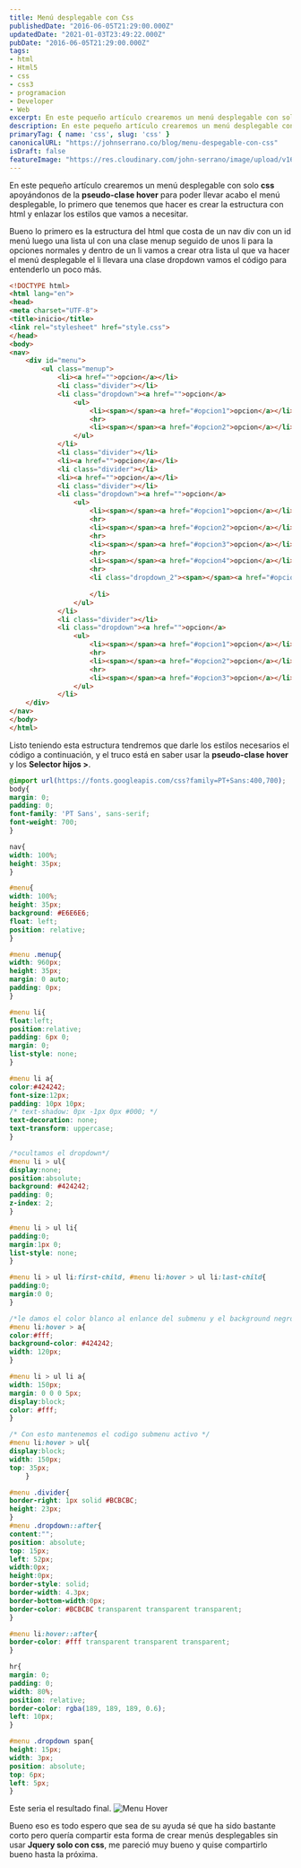 ```yaml
---
title: Menú desplegable con Css
publishedDate: "2016-06-05T21:29:00.000Z"
updatedDate: "2021-01-03T23:49:22.000Z"
pubDate: "2016-06-05T21:29:00.000Z"
tags: 
- html
- Html5
- css
- css3
- programacion
- Developer
- Web
excerpt: En este pequeño artículo crearemos un menú desplegable con solo css apoyándonos de la pseudo-clase hover para poder llevar acabo el menú...
description: En este pequeño artículo crearemos un menú desplegable con solo css apoyándonos de la pseudo-clase hover para poder llevar acabo el menú...
primaryTag: { name: 'css', slug: 'css' }
canonicalURL: "https://johnserrano.co/blog/menu-despegable-con-css"
isDraft: false
featureImage: "https://res.cloudinary.com/john-serrano/image/upload/v1683583889/John%20Serrano/Blog%20Post/menu-despegable-con-css/menuHover-2_w5wanp.jpg"
---
```


En este pequeño artículo crearemos un menú desplegable con solo **css** apoyándonos de la **pseudo-clase hover** para poder llevar acabo el menú desplegable, lo primero que tenemos que hacer es crear la estructura  con html y enlazar los estilos que vamos a necesitar.

Bueno lo primero es la estructura del html que costa de un nav div con un id menú luego una lista ul con una clase menup seguido de unos li para la opciones normales y dentro de un li vamos a crear otra lista ul que va hacer el menú desplegable el li llevara una clase dropdown vamos el código para entenderlo un poco más.

```html
<!DOCTYPE html>
<html lang="en">
<head>
<meta charset="UTF-8">
<title>inicio</title>
<link rel="stylesheet" href="style.css">
</head>
<body>
<nav>
    <div id="menu"> 
        <ul class="menup"> 
            <li><a href="">opcion</a></li>
            <li class="divider"></li> 
            <li class="dropdown"><a href="">opcion</a> 
                <ul> 
                    <li><span></span><a href="#opcion1">opcion</a></li>
                    <hr> 
                    <li><span></span><a href="#opcion2">opcion</a></li> 
                </ul> 
            </li>
            <li class="divider"></li>  
            <li><a href="">opcion</a></li>
            <li class="divider"></li>  
            <li><a href="">opcion</a></li> 
            <li class="divider"></li>
            <li class="dropdown"><a href="">opcion</a> 
                <ul> 
                    <li><span></span><a href="#opcion1">opcion</a></li>
                    <hr> 
                    <li><span></span><a href="#opcion2">opcion</a></li> 
                    <hr>
                    <li><span></span><a href="#opcion3">opcion</a></li>
                    <hr> 
                    <li><span></span><a href="#opcion4">opcion</a></li>
                    <hr> 
                    <li class="dropdown_2"><span></span><a href="#opcion5">opcion</a>
                        
                    </li> 
                </ul> 
            </li>
            <li class="divider"></li>
            <li class="dropdown"><a href="">opcion</a> 
                <ul> 
                    <li><span></span><a href="#opcion1">opcion</a></li>
                    <hr> 
                    <li><span></span><a href="#opcion2">opcion</a></li> 
                    <hr>
                    <li><span></span><a href="#opcion3">opcion</a></li>
                </ul> 
            </li>
    </div>
</nav>
</body>
</html>
```
    

Listo teniendo esta estructura tendremos que darle los estilos necesarios el código a continuación, y el truco está en saber usar la **pseudo-clase hover** y los **Selector hijos >**.

``` css
@import url(https://fonts.googleapis.com/css?family=PT+Sans:400,700);
body{
margin: 0;
padding: 0;
font-family: 'PT Sans', sans-serif;
font-weight: 700;
}

nav{
width: 100%;
height: 35px;
}

#menu{
width: 100%;
height: 35px;
background: #E6E6E6;
float: left;
position: relative;
} 

#menu .menup{
width: 960px;
height: 35px;
margin: 0 auto;
padding: 0px;
}

#menu li{
float:left;
position:relative;
padding: 6px 0;
margin: 0;
list-style: none;
} 

#menu li a{
color:#424242;
font-size:12px;
padding: 10px 10px;
/* text-shadow: 0px -1px 0px #000; */
text-decoration: none;
text-transform: uppercase;
} 

/*ocultamos el dropdown*/    
#menu li > ul{
display:none;
position:absolute;
background: #424242;
padding: 0;
z-index: 2;
}

#menu li > ul li{
padding:0;
margin:1px 0;
list-style: none;
} 

#menu li > ul li:first-child, #menu li:hover > ul li:last-child{
padding:0;
margin:0 0;
}

/*le damos el color blanco al enlance del submenu y el background negro */    
#menu li:hover > a{
color:#fff;
background-color: #424242;
width: 120px; 
} 

#menu li > ul li a{
width: 150px;
margin: 0 0 0 5px;
display:block;
color: #fff;
} 

/* Con esto mantenemos el codigo submenu activo */
#menu li:hover > ul{
display:block;
width: 150px;
top: 35px;
    }

#menu .divider{
border-right: 1px solid #BCBCBC;
height: 23px;
}
#menu .dropdown::after{
content:"";
position: absolute;
top: 15px;
left: 52px;
width:0px;
height:0px;
border-style: solid;
border-width: 4.3px;
border-bottom-width:0px;
border-color: #BCBCBC transparent transparent transparent;
}

#menu li:hover::after{
border-color: #fff transparent transparent transparent;
}

hr{
margin: 0;
padding: 0;
width: 80%;
position: relative;
border-color: rgba(189, 189, 189, 0.6);
left: 10px;
}

#menu .dropdown span{
height: 15px;
width: 3px;
position: absolute;
top: 6px;
left: 5px;
}
```
    

Este seria el resultado final.
![Menu Hover](https://res.cloudinary.com/john-serrano/image/upload/v1683584691/John%20Serrano/Blog%20Post/menu-despegable-con-css/menuHover_2_elcmu7.jpg)

Bueno eso es todo espero que sea de su ayuda sé que ha sido bastante corto pero quería compartir esta forma de crear menús desplegables sin usar **Jquery solo con css**, me pareció muy bueno y quise compartirlo bueno hasta la próxima.
